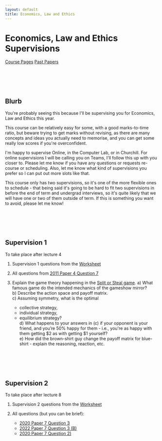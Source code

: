 ```yaml
---
layout: default
title: Economics, Law and Ethics
---
```


# Economics, Law and Ethics Supervisions
[Course Pages](https://www.cl.cam.ac.uk/teaching/2526/EconLaw/)
[Past Papers](https://www.cl.cam.ac.uk/teaching/exams/pastpapers/t-EconomicsLawandEthics.html)

<br><br>
---
## Blurb

You're probably seeing this because I'll be supervising you for Economics, Law and Ethics this year.

This course can be relatively easy for some, with a good marks-to-time ratio, but beware trying to get marks without revising, as there are many concepts and ideas you actually need to memorise, and you can get some really low scores if you're overconfident.

I'm happy to supervise Online, in the Computer Lab, or in Churchill. For online supervisions I will be calling you on Teams, I'll follow this up with you closer to. Please let me know if you have any questions or requests re- course or scheduling. Also, let me know what kind of supervisions you prefer so I can put out more slots like that. 

This course only has two supervisions, so it's one of the more flexible ones to schedule - that being said it's going to be hard to fit two supervisions in before the end of term and undergrad interviews, so it's quite likely that we will have one or two of them outside of term. If this is something you want to avoid, please let me know!

<br><br>
---
## Supervision 1
To take place after lecture 4

1. Supervision 1 questions from the [Worksheet](https://www.cl.cam.ac.uk/teaching/2425/EconLaw/supervision-material-2024-25.pdf)

2. All questions from [2011 Paper 4 Question 7](https://www.cl.cam.ac.uk/teaching/exams/pastpapers/y2011p4q7.pdf)

3. Explain the game theory happening in the [Split or Steal game](https://www.youtube.com/watch?v=S0qjK3TWZE8).
a) What famous game do the intended mechanics of the gameshow mirror?  
b) Describe the action space and payoff matrix.  
c) Assuming symmetry, what is the optimal  
    - collective strategy,  
    - individual strategy,  
    - equilibrium strategy?  
d) What happens to your answers in (c) if your opponent is your friend, and you’re 50% happy for them - i.e., you're as happy with them getting \$2 as with getting \$1 yourself?  
e) How did the brown-shirt guy change the payoff matrix for blue-shirt - explain the reasoning, reaction, etc.

<br><br>
---
## Supervision 2
To take place after lecture 8

1. Supervision 2 questions from the [Worksheet](https://www.cl.cam.ac.uk/teaching/2425/EconLaw/supervision-material-2024-25.pdf)

2. All questions (but you can be brief):
   - [2020 Paper 7 Question 3](https://www.cl.cam.ac.uk/teaching/exams/pastpapers/y2020p7q3.pdf)  
   - [2022 Paper 7 Question 3 (B)](https://www.cl.cam.ac.uk/teaching/exams/pastpapers/y2022p7q3.pdf)  
   - [2020 Paper 7 Question 2)](https://www.cl.cam.ac.uk/teaching/exams/pastpapers/y2020p7q2.pdf)
